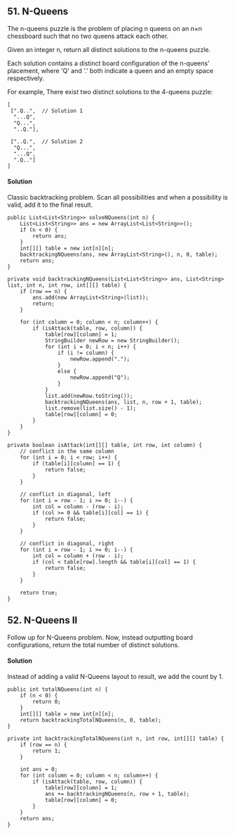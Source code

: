 ## 51. N-Queens
The n-queens puzzle is the problem of placing n queens on an n×n chessboard such that no two queens attack each other.

Given an integer n, return all distinct solutions to the n-queens puzzle.

Each solution contains a distinct board configuration of the n-queens' placement, where 'Q' and '.' both indicate a queen and an empty space respectively.

For example,
There exist two distinct solutions to the 4-queens puzzle:
~~~~
[
 [".Q..",  // Solution 1
  "...Q",
  "Q...",
  "..Q."],

 ["..Q.",  // Solution 2
  "Q...",
  "...Q",
  ".Q.."]
]
~~~~

#### Solution
Classic backtracking problem.
Scan all possibilities and when a possibility is valid, add it to the final result.

~~~
public List<List<String>> solveNQueens(int n) {
    List<List<String>> ans = new ArrayList<List<String>>();
    if (n < 0) {
        return ans;
    }
    int[][] table = new int[n][n];
    backtrackingNQueens(ans, new ArrayList<String>(), n, 0, table);
    return ans;
}

private void backtrackingNQueens(List<List<String>> ans, List<String> list, int n, int row, int[][] table) {
    if (row == n) {
        ans.add(new ArrayList<String>(list));
        return;
    }

    for (int column = 0; column < n; column++) {
        if (isAttack(table, row, column)) {
            table[row][column] = 1;
            StringBuilder newRow = new StringBuilder();
            for (int i = 0; i < n; i++) {
                if (i != column) {
                    newRow.append(".");
                }
                else {
                    newRow.append("Q");
                }
            }
            list.add(newRow.toString());
            backtrackingNQueens(ans, list, n, row + 1, table);
            list.remove(list.size() - 1);
            table[row][column] = 0;
        }
    }
}

private boolean isAttack(int[][] table, int row, int column) {
    // conflict in the same column
    for (int i = 0; i < row; i++) {
        if (table[i][column] == 1) {
            return false;
        }
    }

    // conflict in diagonal, left
    for (int i = row - 1; i >= 0; i--) {
        int col = column - (row - i);
        if (col >= 0 && table[i][col] == 1) {
            return false;
        }
    }

    // conflict in diagonal, right
    for (int i = row - 1; i >= 0; i--) {
        int col = column + (row - i);
        if (col < table[row].length && table[i][col] == 1) {
            return false;
        }
    }

    return true;
}
~~~

## 52. N-Queens II
Follow up for N-Queens problem.
Now, instead outputting board configurations, return the total number of distinct solutions.

#### Solution
Instead of adding a valid N-Queens layout to result, we add the count by 1.

~~~
public int totalNQueens(int n) {
    if (n < 0) {
        return 0;
    }
    int[][] table = new int[n][n];
    return backtrackingTotalNQueens(n, 0, table);
}

private int backtrackingTotalNQueens(int n, int row, int[][] table) {
    if (row == n) {
        return 1;
    }

    int ans = 0;
    for (int column = 0; column < n; column++) {
        if (isAttack(table, row, column)) {
            table[row][column] = 1;
            ans += backtrackingNQueens(n, row + 1, table);
            table[row][column] = 0;
        }
    }
    return ans;
}
~~~
